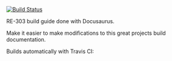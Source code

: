 
[![Build Status](https://travis-ci.org/smakela/re-303-buildguide.svg?branch=master)](https://travis-ci.org/smakela/re-303-buildguide)

RE-303 build guide done with Docusaurus.

Make it easier to make modifications to this great projects build documentation.

Builds automatically with Travis CI: 
